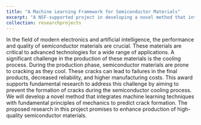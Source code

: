 ```yaml
---
title: "A Machine Learning Framework for Semiconductor Materials"
excerpt: "A NSF-supported project in developing a novel method that integrates machine learning techniques with fundamental principles of mechanics to predict crack formation in semiconductor materials"
collection: researchprojects
---
```


In the field of modern electronics and artificial intelligence, the performance and quality of semiconductor materials are crucial. These materials are critical to advanced technologies for a wide range of applications. A significant challenge in the production of these materials is the cooling process. During the production phase, semiconductor materials are prone to cracking as they cool. These cracks can lead to failures in the final products, decreased reliability, and higher manufacturing costs. This award supports fundamental research to address this challenge by aiming to prevent the formation of cracks during the semiconductor cooling process. We will develop a novel method that integrates machine learning techniques with fundamental principles of mechanics to predict crack formation. The proposed research in this project promises to enhance production of high-quality semiconductor materials. 

